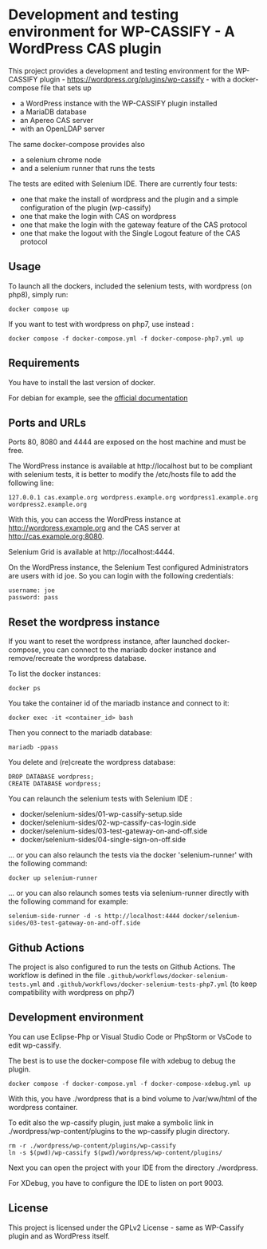 Development and testing environment for WP-CASSIFY - A WordPress CAS plugin
============================

This project provides a development and testing environment for the WP-CASSIFY plugin - https://wordpress.org/plugins/wp-cassify - with a docker-compose file that sets up 
 * a WordPress instance with the WP-CASSIFY plugin installed
 * a MariaDB database
 * an Apereo CAS server
 * with an OpenLDAP server

The same docker-compose provides also 
 * a selenium chrome node
 * and a selenium runner that runs the tests

The tests are edited with Selenium IDE.
There are currently four tests:
 * one that make the install of wordpress and the plugin and a simple configuration of the plugin (wp-cassify)
 * one that make the login with CAS on wordpress
 * one that make the login with the gateway feature of the CAS protocol
 * one that make the logout  with the Single Logout feature of the CAS protocol

## Usage

To launch all the dockers, included the selenium tests, with wordpress (on php8), simply run:
```
docker compose up 
```

If you want to test with wordpress on php7, use instead :
```
docker compose -f docker-compose.yml -f docker-compose-php7.yml up 
```

## Requirements

You have to install the last version of docker.

For debian for example, see the [official documentation](https://docs.docker.com/engine/install/debian/#install-using-the-repository)

## Ports and URLs

Ports 80, 8080 and 4444 are exposed on the host machine and must be free.

The WordPress instance is available at http://localhost but to be compliant with selenium tests, it is better to modify the /etc/hosts file to add the following line:
```
127.0.0.1 cas.example.org wordpress.example.org wordpress1.example.org wordpress2.example.org
```

With this, you can access the WordPress instance at http://wordpress.example.org and the CAS server at http://cas.example.org:8080.

Selenium Grid is available at http://localhost:4444.

On the WordPress instance, the Selenium Test configured Administrators are users with id joe.
So you can login with the following credentials:
```
username: joe
password: pass
```

## Reset the wordpress instance

If you want to reset the wordpress instance, after launched docker-compose, you can connect to the mariadb docker instance and remove/recreate the wordpress database.

To list the docker instances:
```  
docker ps
```

You take the container id of the mariadb instance and connect to it:
```
docker exec -it <container_id> bash
```

Then you connect to the mariadb database:
```
mariadb -ppass
```

You delete and (re)create the wordpress database:
```
DROP DATABASE wordpress;
CREATE DATABASE wordpress;
```

You can relaunch the selenium tests with Selenium IDE :
* docker/selenium-sides/01-wp-cassify-setup.side
* docker/selenium-sides/02-wp-cassify-cas-login.side
* docker/selenium-sides/03-test-gateway-on-and-off.side
* docker/selenium-sides/04-single-sign-on-off.side

... or you can also relaunch the tests via the docker 'selenium-runner' with the following command:
```
docker up selenium-runner 
```

... or you can also relaunch somes tests via selenium-runner directly with the following command for example:
```
selenium-side-runner -d -s http://localhost:4444 docker/selenium-sides/03-test-gateway-on-and-off.side
```

## Github Actions

The project is also configured to run the tests on Github Actions. 
The workflow is defined in the file `.github/workflows/docker-selenium-tests.yml` and `.github/workflows/docker-selenium-tests-php7.yml` 
(to keep compatibility with wordpress on php7)

## Development environment

You can use Eclipse-Php or Visual Studio Code or PhpStorm  or VsCode to edit wp-cassify.

The best is to use the docker-compose file with xdebug to debug the plugin.
```
docker compose -f docker-compose.yml -f docker-compose-xdebug.yml up
```
With this, you have ./wordpress that is a bind volume to /var/ww/html of the wordpress container.

To edit also the wp-cassify plugin, just make a symbolic link in ./wordpress/wp-content/plugins to the wp-cassify plugin directory.
```
rm -r ./wordpress/wp-content/plugins/wp-cassify
ln -s $(pwd)/wp-cassify $(pwd)/wordpress/wp-content/plugins/
```

Next you can open the project with your IDE from the directory ./wordpress.

For XDebug, you have to configure the IDE to listen on port 9003. 

## License

This project is licensed under the GPLv2 License - same as WP-Cassify plugin and as WordPress itself.
